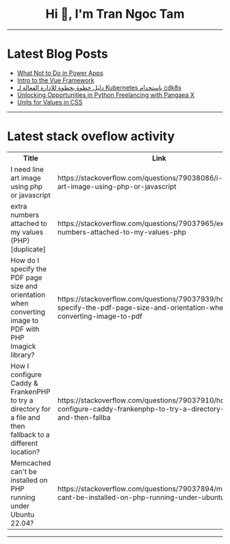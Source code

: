 <h1 align="center">Hi 👋, I'm Tran Ngoc Tam</h1>

---

# Latest Blog Posts 
<!-- BLOG-POST-LIST:START -->
- [What Not to Do in Power Apps](https://dev.to/wyattdave/what-not-to-do-in-power-apps-4a9l)
- [Intro to the Vue Framework](https://dev.to/sandrockjustin/intro-to-the-vue-framework-3k7i)
- [دليل خطوة بخطوة للإدارة الفعالة لـ Kubernetes باستخدام cdk8s](https://dev.to/aws-3arabi/dlyl-khtw-bkhtw-lldr-lfl-l-kubernetes-bstkhdm-cdk8s-1a0a)
- [Unlocking Opportunities in Python Freelancing with Pangaea X](https://dev.to/pangaea_x/unlocking-opportunities-in-python-freelancing-with-pangaea-x-1ede)
- [Units for Values in CSS](https://dev.to/gajendra/units-for-values-in-css-1eh3)
<!-- BLOG-POST-LIST:END -->

---

# Latest stack oveflow activity
<table>
  <tr><th>Title</th><th>Link</th></tr>
  <!-- STACKOVERFLOW:START --><tr><td>I need line art image using php or javascript</td><td>https://stackoverflow.com/questions/79038086/i-need-line-art-image-using-php-or-javascript</td></tr><tr><td>extra numbers attached to my values &lpar;PHP&rpar; [duplicate]</td><td>https://stackoverflow.com/questions/79037965/extra-numbers-attached-to-my-values-php</td></tr><tr><td>How do I specify the PDF page size and orientation when converting image to PDF with PHP Imagick library?</td><td>https://stackoverflow.com/questions/79037939/how-do-i-specify-the-pdf-page-size-and-orientation-when-converting-image-to-pdf</td></tr><tr><td>How I configure Caddy &amp; FrankenPHP to try a directory for a file and then fallback to a different location?</td><td>https://stackoverflow.com/questions/79037910/how-i-configure-caddy-frankenphp-to-try-a-directory-for-a-file-and-then-fallba</td></tr><tr><td>Memcached can&#39;t be installed on PHP running under Ubuntu 22.04?</td><td>https://stackoverflow.com/questions/79037894/memcached-cant-be-installed-on-php-running-under-ubuntu-22-04</td></tr><!-- STACKOVERFLOW:END -->
</table>

---


